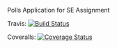 Polls Application for SE Assignment

Travis: [![Build Status](https://app.travis-ci.com/Aahbree/swe1-app.svg?branch=master)](https://app.travis-ci.com/Aahbree/swe1-app)

Coveralls: [![Coverage Status](https://coveralls.io/repos/github/Aahbree/swe1-app/badge.svg?branch=master)](https://coveralls.io/github/Aahbree/swe1-app?branch=master)


